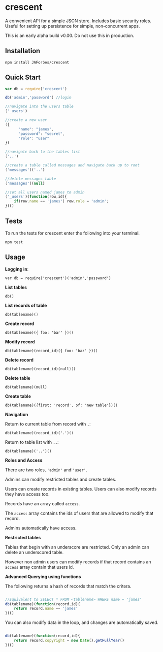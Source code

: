 crescent
========

A convenient API for a simple JSON store.  Includes basic security roles.  Useful for setting up persistence for simple, non-concurrent apps.

This is an early alpha build v0.00.  Do not use this in production.

Installation
------------

`npm install JAForbes/crescent`

Quick Start
-----------

```javascript
var db = require('crescent')

db('admin','password') //login

//navigate into the users table
('_users') 

//create a new user
({ 
      "name": "james",
      "password": "secret",
      "role": "user"
})

//navigate back to the tables list
('..')

//create a table called messages and navigate back up to root
('messages')('..')

//delete messages table
('messages')(null) 

//set all users named james to admin
('_users')(function(row,id){
	if(row.name == 'james') row.role = 'admin';
})()

```

Tests
-----

To run the tests for crescent enter the following into your terminal.

`npm test`


Usage
-----

__Logging in:__

`var db = require('crescent')('admin','password')`

__List tables__

`db()`

__List records of table__

`db(tablename)()`

__Create record__

`db(tablename)({ foo: 'bar' })()`

__Modify record__

`db(tablename)(record_id)({ foo: 'baz' })()`

__Delete record__

`db(tablename)(record_id)(null)()`

__Delete table__

`db(tablename)(null)`

__Create table__

`db(tablename)({first: 'record', of: 'new table'})()`

__Navigation__

Return to current table from record with `.`:

`db(tablename)(record_id)('.')()`

Return to table list with `..`:

`db(tablename)('..')()`

__Roles and Access__

There are two roles, `'admin'` and `'user'`.

Admins can modify restricted tables and create tables.

Users can create records in existing tables.  Users can also modify records they have access too.

Records have an array called `access`.

The `access` array contains the ids of users that are allowed to modify that record.

Admins automatically have access.

__Restricted tables__

Tables that begin with an underscore are restricted.  Only an admin can delete an underscored table.

However non admin users can modify records if that record contains an `access` array contain that users id.

__Advanced Querying using functions__

The following returns a hash of records that match the critera.

```javascript

//Equivalent to SELECT * FROM <tablename> WHERE name = 'james'
db(tablename)(function(record,id){
	return record.name == 'james'
})()

```

You can also modify data in the loop, and changes are automatically saved.

```javascript

db(tablename)(function(record,id){
	return record.copyright = new Date().getFullYear()
})()

```